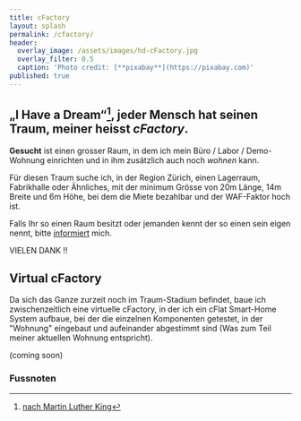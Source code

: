 ```yaml
---
title: cFactory
layout: splash
permalink: /cfactory/
header:
  overlay_image: /assets/images/hd-cFactory.jpg
  overlay_filter: 0.5
  caption: 'Photo credit: [**pixabay**](https://pixabay.com)'
published: true
---
```

<p></p>

## „I Have a Dream“[^1], jeder Mensch hat seinen Traum, meiner heisst _cFactory_. 

**Gesucht** ist einen grosser Raum, in dem ich mein Büro / Labor / Demo-Wohnung einrichten und in ihm zusätzlich auch noch _wohnen_ kann.

Für diesen Traum suche ich, in der Region Zürich, einen Lagerraum, Fabrikhalle oder Ähnliches, mit der minimum Grösse von 20m Länge, 14m Breite und 6m Höhe, bei dem die Miete bezahlbar und der WAF-Faktor hoch ist.

Falls Ihr so einen Raum besitzt oder jemanden kennt der so einen sein eigen nennt, bitte [informiert](/contact) mich.

VIELEN DANK !!

## Virtual cFactory

Da sich das Ganze zurzeit noch im Traum-Stadium befindet, baue ich zwischenzeitlich eine virtuelle cFactory, in der ich ein cFlat Smart-Home System aufbaue, bei der die einzelnen Komponenten getestet, in der "Wohnung" eingebaut und aufeinander abgestimmt sind (Was zum Teil meiner aktuellen Wohnung entspricht). 

(coming soon)

### Fussnoten

[^1]: [nach Martin Luther King](https://de.wikipedia.org/wiki/I_Have_a_Dream)
